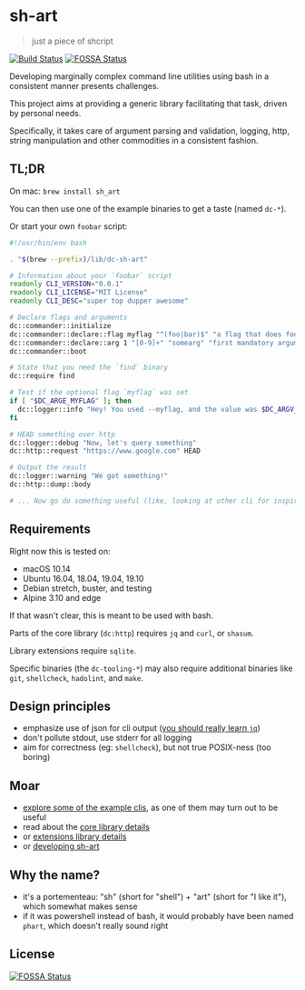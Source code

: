 # sh-art

> just a piece of shcript

[![Build Status](https://travis-ci.org/dubo-dubon-duponey/sh-art.svg?branch=master)](https://travis-ci.org/dubo-dubon-duponey/sh-art)
[![FOSSA Status](https://app.fossa.io/api/projects/git%2Bgithub.com%2Fdubo-dubon-duponey%2Fsh-art.svg?type=shield)](https://app.fossa.io/projects/git%2Bgithub.com%2Fdubo-dubon-duponey%2Fsh-art?ref=badge_shield)

Developing marginally complex command line utilities using bash in a consistent manner presents challenges.

This project aims at providing a generic library facilitating that task, driven by personal needs.

Specifically, it takes care of argument parsing and validation, logging, http, string manipulation
and other commodities in a consistent fashion.

## TL;DR

On mac: `brew install sh_art`

You can then use one of the example binaries to get a taste (named `dc-*`).

Or start your own `foobar` script:

```bash
#!/usr/bin/env bash

. "$(brew --prefix)/lib/dc-sh-art"

# Information about your `foobar` script
readonly CLI_VERSION="0.0.1"
readonly CLI_LICENSE="MIT License"
readonly CLI_DESC="super top dupper awesome"

# Declare flags and arguments
dc::commander::initialize
dc::commander::declare::flag myflag "^(foo|bar)$" "a flag that does foo or bar" optional
dc::commander::declare::arg 1 "[0-9]+" "somearg" "first mandatory argument, that must be an integer"
dc::commander::boot

# State that you need the `find` binary
dc::require find

# Test if the optional flag `myflag` was set
if [ "$DC_ARGE_MYFLAG" ]; then
  dc::logger::info "Hey! You used --myflag, and the value was $DC_ARGV_MYFLAG. Did you try --help and --version as well?"
fi

# HEAD something over http
dc::logger::debug "Now, let's query something"
dc::http::request "https://www.google.com" HEAD

# Output the result
dc::logger::warning "We got something!"
dc::http::dump::body

# ... Now go do something useful (like, looking at other cli for inspiration, or reading the docs)
```

## Requirements

Right now this is tested on:
 * macOS 10.14
 * Ubuntu 16.04, 18.04, 19.04, 19.10
 * Debian stretch, buster, and testing
 * Alpine 3.10 and edge

If that wasn't clear, this is meant to be used with bash.

Parts of the core library (`dc:http`) requires `jq` and `curl`, or `shasum`.

Library extensions require `sqlite`.

Specific binaries (the `dc-tooling-*`) may also require additional binaries like `git`, `shellcheck`, `hadolint`, and `make`.

## Design principles

 * emphasize use of json for cli output ([you should really learn `jq`](https://stedolan.github.io/jq/manual/))
 * don't pollute stdout, use stderr for all logging
 * aim for correctness (eg: `shellcheck`), but not true POSIX-ness (too boring)

## Moar

 * [explore some of the example clis](source/cli/README.md), as one of them may turn out to be useful
 * read about the [core library details](source/core/README.md)
 * or [extensions library details](source/extensions/README.md)
 * or [developing sh-art](DEVELOP.md)
 
## Why the name?

 * it's a portementeau: "sh" (short for "shell") + "art" (short for "I like it"), which somewhat makes sense
 * if it was powershell instead of bash, it would probably have been named `phart`, which doesn't really sound right

## License

[![FOSSA Status](https://app.fossa.io/api/projects/git%2Bgithub.com%2Fdubo-dubon-duponey%2Fsh-art.svg?type=large)](https://app.fossa.io/projects/git%2Bgithub.com%2Fdubo-dubon-duponey%2Fsh-art?ref=badge_large)
